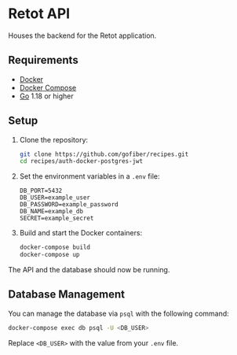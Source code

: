 # Retot API

Houses the backend for the Retot application.

## Requirements

- [Docker](https://www.docker.com/get-started)
- [Docker Compose](https://docs.docker.com/compose/install/)
- [Go](https://golang.org/dl/) 1.18 or higher

## Setup

1. Clone the repository:

   ```bash
   git clone https://github.com/gofiber/recipes.git
   cd recipes/auth-docker-postgres-jwt
   ```

2. Set the environment variables in a `.env` file:

   ```env
   DB_PORT=5432
   DB_USER=example_user
   DB_PASSWORD=example_password
   DB_NAME=example_db
   SECRET=example_secret
   ```

3. Build and start the Docker containers:
   ```bash
   docker-compose build
   docker-compose up
   ```

The API and the database should now be running.

## Database Management

You can manage the database via `psql` with the following command:

```bash
docker-compose exec db psql -U <DB_USER>
```

Replace `<DB_USER>` with the value from your `.env` file.
